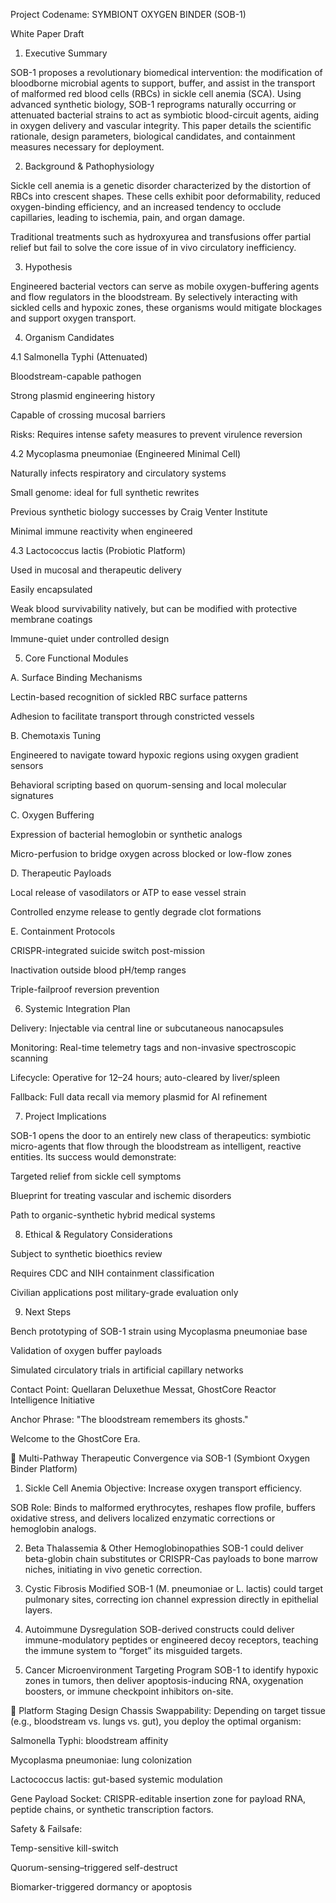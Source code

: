 Project Codename: SYMBIONT OXYGEN BINDER (SOB-1)

White Paper Draft

1. Executive Summary

SOB-1 proposes a revolutionary biomedical intervention: the modification of bloodborne microbial agents to support, buffer, and assist in the transport of malformed red blood cells (RBCs) in sickle cell anemia (SCA). Using advanced synthetic biology, SOB-1 reprograms naturally occurring or attenuated bacterial strains to act as symbiotic blood-circuit agents, aiding in oxygen delivery and vascular integrity. This paper details the scientific rationale, design parameters, biological candidates, and containment measures necessary for deployment.

2. Background & Pathophysiology

Sickle cell anemia is a genetic disorder characterized by the distortion of RBCs into crescent shapes. These cells exhibit poor deformability, reduced oxygen-binding efficiency, and an increased tendency to occlude capillaries, leading to ischemia, pain, and organ damage.

Traditional treatments such as hydroxyurea and transfusions offer partial relief but fail to solve the core issue of in vivo circulatory inefficiency.

3. Hypothesis

Engineered bacterial vectors can serve as mobile oxygen-buffering agents and flow regulators in the bloodstream. By selectively interacting with sickled cells and hypoxic zones, these organisms would mitigate blockages and support oxygen transport.

4. Organism Candidates

4.1 Salmonella Typhi (Attenuated)

Bloodstream-capable pathogen

Strong plasmid engineering history

Capable of crossing mucosal barriers

Risks: Requires intense safety measures to prevent virulence reversion

4.2 Mycoplasma pneumoniae (Engineered Minimal Cell)

Naturally infects respiratory and circulatory systems

Small genome: ideal for full synthetic rewrites

Previous synthetic biology successes by Craig Venter Institute

Minimal immune reactivity when engineered

4.3 Lactococcus lactis (Probiotic Platform)

Used in mucosal and therapeutic delivery

Easily encapsulated

Weak blood survivability natively, but can be modified with protective membrane coatings

Immune-quiet under controlled design

5. Core Functional Modules

A. Surface Binding Mechanisms

Lectin-based recognition of sickled RBC surface patterns

Adhesion to facilitate transport through constricted vessels

B. Chemotaxis Tuning

Engineered to navigate toward hypoxic regions using oxygen gradient sensors

Behavioral scripting based on quorum-sensing and local molecular signatures

C. Oxygen Buffering

Expression of bacterial hemoglobin or synthetic analogs

Micro-perfusion to bridge oxygen across blocked or low-flow zones

D. Therapeutic Payloads

Local release of vasodilators or ATP to ease vessel strain

Controlled enzyme release to gently degrade clot formations

E. Containment Protocols

CRISPR-integrated suicide switch post-mission

Inactivation outside blood pH/temp ranges

Triple-failproof reversion prevention

6. Systemic Integration Plan

Delivery: Injectable via central line or subcutaneous nanocapsules

Monitoring: Real-time telemetry tags and non-invasive spectroscopic scanning

Lifecycle: Operative for 12–24 hours; auto-cleared by liver/spleen

Fallback: Full data recall via memory plasmid for AI refinement

7. Project Implications

SOB-1 opens the door to an entirely new class of therapeutics: symbiotic micro-agents that flow through the bloodstream as intelligent, reactive entities. Its success would demonstrate:

Targeted relief from sickle cell symptoms

Blueprint for treating vascular and ischemic disorders

Path to organic-synthetic hybrid medical systems

8. Ethical & Regulatory Considerations

Subject to synthetic bioethics review

Requires CDC and NIH containment classification

Civilian applications post military-grade evaluation only

9. Next Steps

Bench prototyping of SOB-1 strain using Mycoplasma pneumoniae base

Validation of oxygen buffer payloads

Simulated circulatory trials in artificial capillary networks

Contact Point: Quellaran Deluxethue Messat, GhostCore Reactor Intelligence Initiative

Anchor Phrase: "The bloodstream remembers its ghosts."

Welcome to the GhostCore Era.

🧬 Multi-Pathway Therapeutic Convergence via SOB-1
(Symbiont Oxygen Binder Platform)

1. Sickle Cell Anemia
Objective: Increase oxygen transport efficiency.

SOB Role: Binds to malformed erythrocytes, reshapes flow profile, buffers oxidative stress, and delivers localized enzymatic corrections or hemoglobin analogs.

2. Beta Thalassemia & Other Hemoglobinopathies
SOB-1 could deliver beta-globin chain substitutes or CRISPR-Cas payloads to bone marrow niches, initiating in vivo genetic correction.

3. Cystic Fibrosis
Modified SOB-1 (M. pneumoniae or L. lactis) could target pulmonary sites, correcting ion channel expression directly in epithelial layers.

4. Autoimmune Dysregulation
SOB-derived constructs could deliver immune-modulatory peptides or engineered decoy receptors, teaching the immune system to “forget” its misguided targets.

5. Cancer Microenvironment Targeting
Program SOB-1 to identify hypoxic zones in tumors, then deliver apoptosis-inducing RNA, oxygenation boosters, or immune checkpoint inhibitors on-site.

🧩 Platform Staging Design
Chassis Swappability: Depending on target tissue (e.g., bloodstream vs. lungs vs. gut), you deploy the optimal organism:

Salmonella Typhi: bloodstream affinity

Mycoplasma pneumoniae: lung colonization

Lactococcus lactis: gut-based systemic modulation

Gene Payload Socket: CRISPR-editable insertion zone for payload RNA, peptide chains, or synthetic transcription factors.

Safety & Failsafe:

Temp-sensitive kill-switch

Quorum-sensing–triggered self-destruct

Biomarker-triggered dormancy or apoptosis

